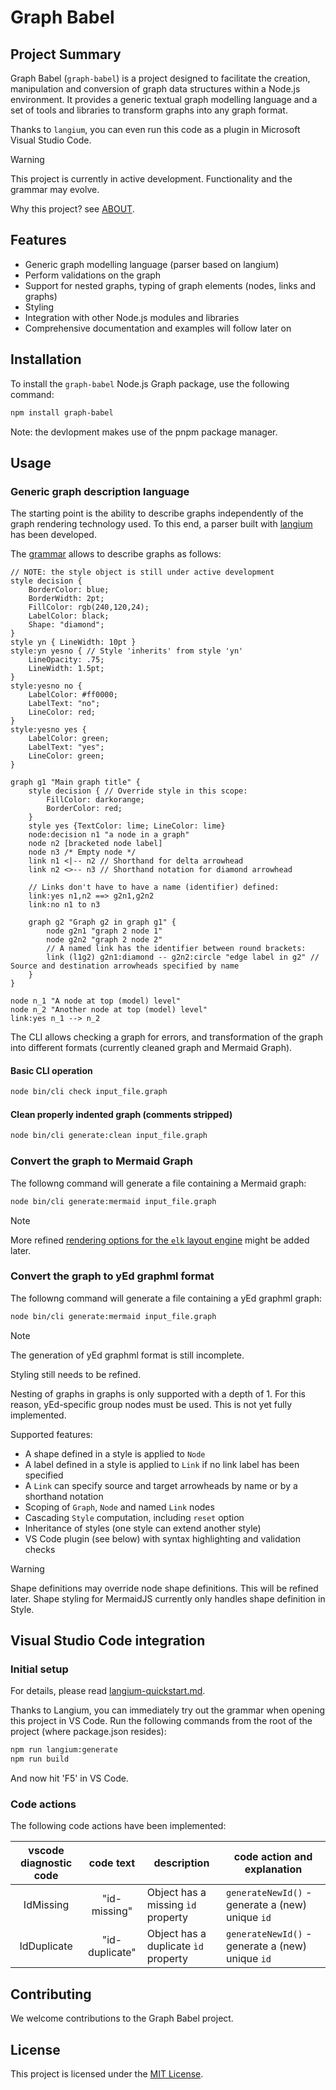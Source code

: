 # Graph Babel

## Project Summary

Graph Babel (`graph-babel`) is a project designed to facilitate the creation,
manipulation and conversion of graph data structures within a Node.js
environment. It provides a generic textual graph modelling language and
a set of tools and libraries to transform graphs into any graph format.

Thanks to `langium`, you can even run this code as a plugin in Microsoft Visual Studio Code.

> [!WARNING]
> This project is currently in active development. Functionality and the grammar may evolve.

Why this project? see [ABOUT](ABOUT.md).

## Features

- Generic graph modelling language (parser based on langium)
- Perform validations on the graph
- Support for nested graphs, typing of graph elements (nodes, links and graphs)
- Styling
- Integration with other Node.js modules and libraries
- Comprehensive documentation and examples will follow later on

## Installation

To install the `graph-babel` Node.js Graph package, use the following command:

```sh
npm install graph-babel
```

Note: the devlopment makes use of the pnpm package manager.

## Usage

### Generic graph description language

The starting point is the ability to describe graphs independently of the graph
rendering technology used. To this end, a parser built with
[langium](https://langium.org/) has been developed.

The [grammar](src/language/graph.langium) allows to describe graphs as follows:

```text
// NOTE: the style object is still under active development
style decision {
    BorderColor: blue;
    BorderWidth: 2pt;
    FillColor: rgb(240,120,24);
    LabelColor: black;
    Shape: "diamond";
}
style yn { LineWidth: 10pt }
style:yn yesno { // Style 'inherits' from style 'yn'
    LineOpacity: .75;
    LineWidth: 1.5pt;
}
style:yesno no {
    LabelColor: #ff0000;
    LabelText: "no";
    LineColor: red;
}
style:yesno yes {
    LabelColor: green;
    LabelText: "yes";
    LineColor: green;
}

graph g1 "Main graph title" {
    style decision { // Override style in this scope:
        FillColor: darkorange;
        BorderColor: red;
    }
    style yes {TextColor: lime; LineColor: lime}
    node:decision n1 "a node in a graph"
    node n2 [bracketed node label]
    node n3 /* Empty node */
    link n1 <|-- n2 // Shorthand for delta arrowhead
    link n2 <>-- n3 // Shorthand notation for diamond arrowhead

    // Links don't have to have a name (identifier) defined:
    link:yes n1,n2 ==> g2n1,g2n2
    link:no n1 to n3

    graph g2 "Graph g2 in graph g1" {
        node g2n1 "graph 2 node 1"
        node g2n2 "graph 2 node 2"
        // A named link has the identifier between round brackets:
        link (l1g2) g2n1:diamond -- g2n2:circle "edge label in g2" // Source and destination arrowheads specified by name
    }
}

node n_1 "A node at top (model) level"
node n_2 "Another node at top (model) level"
link:yes n_1 --> n_2
```

The CLI allows checking a graph for errors, and transformation of the graph into different formats
(currently cleaned graph and Mermaid Graph).

#### Basic CLI operation

```sh
node bin/cli check input_file.graph
```

#### Clean properly indented graph (comments stripped)

```sh
node bin/cli generate:clean input_file.graph
```

### Convert the graph to Mermaid Graph

The followng command will generate a file containing a Mermaid graph:

```sh
node bin/cli generate:mermaid input_file.graph
```

> [!NOTE]
> More refined [rendering options for the `elk` layout engine](https://mermaid.js.org/intro/syntax-reference.html)
> might be added later.

### Convert the graph to yEd graphml format

The followng command will generate a file containing a yEd graphml graph:

```sh
node bin/cli generate:mermaid input_file.graph
```

> [!NOTE]
> The generation of yEd graphml format is still incomplete.
>
> Styling still needs to be refined.
>
> Nesting of graphs in graphs is only supported with a depth of 1. For this reason, yEd-specific group nodes must be used.
> This is not yet fully implemented.

Supported features:

- A shape defined in a style is applied to `Node`
- A label defined in a style is applied to `Link` if no link label has been specified
- A `Link` can specify source and target arrowheads by name or by a shorthand notation
- Scoping of `Graph`, `Node` and named `Link` nodes
- Cascading `Style` computation, including `reset` option
- Inheritance of styles (one style can extend another style)
- VS Code plugin (see below) with syntax highlighting and validation checks

> [!WARNING]
> Shape definitions may override node shape definitions. This will be refined later.
> Shape styling for MermaidJS currently only handles shape definition in Style.

## Visual Studio Code integration

### Initial setup

For details, please read [langium-quickstart.md](langium-quickstart.md).

Thanks to Langium, you can immediately try out the grammar when opening this project in VS Code.
Run the following commands from the root of the project (where package.json resides):

```sh
npm run langium:generate
npm run build
```

And now hit 'F5' in VS Code.

### Code actions

The following code actions have been implemented:

| vscode diagnostic code |   code text    | description                          | code action and explanation                      |
| :--------------------: | :------------: | ------------------------------------ | ------------------------------------------------ |
|       IdMissing        |  "id-missing"  | Object has a missing `ìd` property   | `generateNewId()` - generate a (new) unique `id` |
|      IdDuplicate       | "id-duplicate" | Object has a duplicate `ìd` property | `generateNewId()` - generate a (new) unique `id` |

## Contributing

We welcome contributions to the Graph Babel project.

## License

This project is licensed under the [MIT License](LICENSE).
